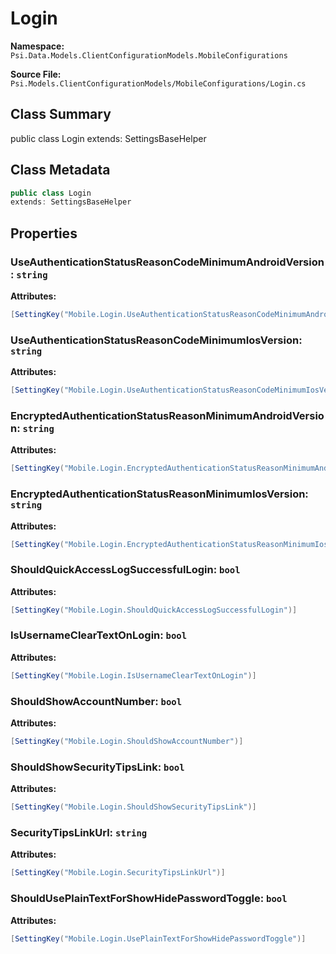 # Login

**Namespace:** `Psi.Data.Models.ClientConfigurationModels.MobileConfigurations`

**Source File:** `Psi.Models.ClientConfigurationModels/MobileConfigurations/Login.cs`

## Class Summary

public class Login
extends: SettingsBaseHelper

## Class Metadata

```typescript
public class Login
extends: SettingsBaseHelper
```

## Properties

### UseAuthenticationStatusReasonCodeMinimumAndroidVersion: `string`

**Attributes:**
```csharp
[SettingKey("Mobile.Login.UseAuthenticationStatusReasonCodeMinimumAndroidVersion")]
```

### UseAuthenticationStatusReasonCodeMinimumIosVersion: `string`

**Attributes:**
```csharp
[SettingKey("Mobile.Login.UseAuthenticationStatusReasonCodeMinimumIosVersion")]
```

### EncryptedAuthenticationStatusReasonMinimumAndroidVersion: `string`

**Attributes:**
```csharp
[SettingKey("Mobile.Login.EncryptedAuthenticationStatusReasonMinimumAndroidVersion")]
```

### EncryptedAuthenticationStatusReasonMinimumIosVersion: `string`

**Attributes:**
```csharp
[SettingKey("Mobile.Login.EncryptedAuthenticationStatusReasonMinimumIosVersion")]
```

### ShouldQuickAccessLogSuccessfulLogin: `bool`

**Attributes:**
```csharp
[SettingKey("Mobile.Login.ShouldQuickAccessLogSuccessfulLogin")]
```

### IsUsernameClearTextOnLogin: `bool`

**Attributes:**
```csharp
[SettingKey("Mobile.Login.IsUsernameClearTextOnLogin")]
```

### ShouldShowAccountNumber: `bool`

**Attributes:**
```csharp
[SettingKey("Mobile.Login.ShouldShowAccountNumber")]
```

### ShouldShowSecurityTipsLink: `bool`

**Attributes:**
```csharp
[SettingKey("Mobile.Login.ShouldShowSecurityTipsLink")]
```

### SecurityTipsLinkUrl: `string`

**Attributes:**
```csharp
[SettingKey("Mobile.Login.SecurityTipsLinkUrl")]
```

### ShouldUsePlainTextForShowHidePasswordToggle: `bool`



**Attributes:**
```csharp
[SettingKey("Mobile.Login.UsePlainTextForShowHidePasswordToggle")]
```
